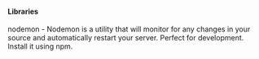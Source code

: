 #### Libraries
nodemon - Nodemon is a utility that will monitor for any changes in your source and automatically restart your server. Perfect for development. Install it using npm.

